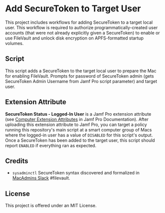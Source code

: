 # Add SecureToken to Target User

This project includes workflows for adding SecureToken to a target local user. This workflow is required to authorize programmatically-created user accounts (that were not already explicitly given a SecureToken) to enable or use FileVault and unlock disk encryption on APFS-formatted startup volumes.

## Script

This script adds a SecureToken to the target local user to prepare the Mac for enabling FileVault. Prompts for password of SecureToken admin (gets SecureToken Admin Username from Jamf Pro script parameter) and target user.

## Extension Attribute

**SecureToken Status - Logged-In User** is a Jamf Pro extension attribute (see [Computer Extension Attributes](https://learn.jamf.com/en-US/bundle/jamf-pro-documentation-current/page/Computer_Extension_Attributes.html) in Jamf Pro Documentation). After uploading this extension attribute to Jamf Pro, you can target a policy running this repository's main script at a smart computer group of Macs where the logged-in user has a value of `DISABLED` for this script's output. Once a SecureToken has been added to the target user, this script should report `ENABLED` if everything ran as expected.

## Credits

- `sysadminctl` SecureToken syntax discovered and formalized in [MacAdmins Slack](https://macadmins.slack.com) #filevault.

## License

This project is offered under an MIT License.
